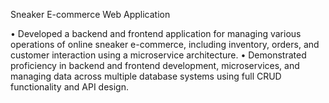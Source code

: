 Sneaker E-commerce Web Application 								   

•	Developed a backend and frontend application for managing various operations of online sneaker e-commerce, including inventory, orders, and customer interaction using a microservice architecture.
•	Demonstrated proficiency in backend and frontend development, microservices, and managing data across multiple database systems using full CRUD functionality and API design.

